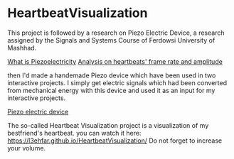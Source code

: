 # HeartbeatVisualization

This project is followed by a research on Piezo Electric Device, a research assigned by the Signals and Systems Course of Ferdowsi University of Mashhad. 

[What is Piezoelectricity](https://github.com/l3ehfar/HeartbeatVisualization/blob/main/description/Piezoelectricity.pdf)
[Analysis on heartbeats' frame rate and amplitude](https://github.com/l3ehfar/HeartbeatVisualization/blob/main/description/Audio%20Spectrum.pdf)

then I'd made a handemade Piezo device which have been used in two interactive projects. I simply get electric signals which had been converted from mechanical energy with this device and used it as an input for my interactive projects. 

[Piezo electric device](https://github.com/l3ehfar/HeartbeatVisualization/blob/main/image/20191214_123213.jpg)

The so-called Heartbeat Visualization project is a visualization of my bestfriend's heartbeat. 
you can watch it here: 
https://l3ehfar.github.io/HeartbeatVisualization/ 
Do not forget to increase your volume.
